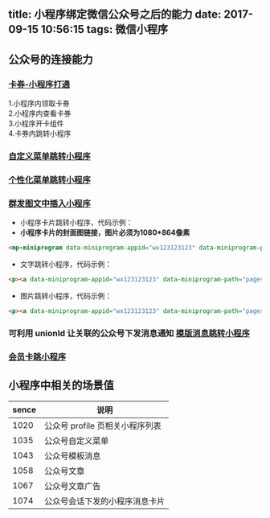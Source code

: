 title: 小程序绑定微信公众号之后的能力
date: 2017-09-15 10:56:15
tags: 微信小程序
---

## 公众号的连接能力 

### [卡券-小程序打通](https://mp.weixin.qq.com/wiki?t=resource/res_main&id=mp1499332673_Unm7V)

1.小程序内领取卡券  
2.小程序内查看卡券  
3.小程序开卡组件  
4.卡券内跳转小程序

### [自定义菜单跳转小程序](https://mp.weixin.qq.com/wiki?t=resource/res_main&id=mp1421141013)

### [个性化菜单跳转小程序](https://mp.weixin.qq.com/wiki?t=resource/res_main&id=mp1455782296)

### [群发图文中插入小程序](https://mp.weixin.qq.com/wiki?t=resource/res_main&id=mp1481187827_i0l21)

- 小程序卡片跳转小程序，代码示例：
- **小程序卡片的封面图链接，图片必须为1080*864像素**
 
```html
<mp-miniprogram data-miniprogram-appid="wx123123123" data-miniprogram-path="pages/index/index" data-miniprogram-title="小程序示例" data-progarm-imageurl="http://mmbizqbic.cn/demo.jpg"></mp-miniprogram>
```

- 文字跳转小程序，代码示例：

```html
<p><a data-miniprogram-appid="wx123123123" data-miniprogram-path="pages/index" href="">点击文字跳转小程序</a></p>
```

- 图片跳转小程序，代码示例：

```html
<p><a data-miniprogram-appid="wx123123123" data-miniprogram-path="pages/index" href=""><img data-src="http://mmbiz.qpic.cn/mmbiz_jpg/demo/0?wx_fmt=jpg"></a></p>
```

### 可利用 unionId 让关联的公众号下发消息通知 [模版消息跳转小程序](https://mp.weixin.qq.com/wiki?t=resource/res_main&id=mp1433751277)


### [会员卡跳小程序](https://mp.weixin.qq.com/wiki?t=resource/res_main&id=mp1451025283)

## 小程序中相关的场景值

|sence | 说明 |
|--    |--    |
|1020  |公众号 profile 页相关小程序列表
|1035  |公众号自定义菜单
|1043  |公众号模板消息
|1058  |公众号文章
|1067  |公众号文章广告
|1074  |公众号会话下发的小程序消息卡片